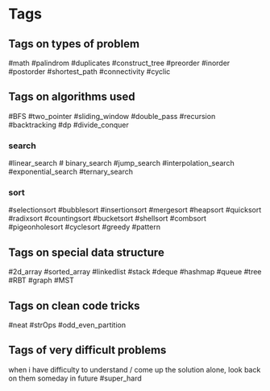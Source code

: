 # Tags

## Tags on types of problem
#math
#palindrom
#duplicates
#construct_tree
#preorder
#inorder
#postorder
#shortest_path 
#connectivity 
#cyclic

## Tags on algorithms used
#BFS
#two_pointer
#sliding_window
#double_pass
#recursion
#backtracking
#dp
#divide_conquer
### search 
#linear_search # binary_search #jump_search #interpolation_search #exponential_search #ternary_search
### sort 
#selectionsort #bubblesort #insertionsort #mergesort #heapsort #quicksort #radixsort #countingsort #bucketsort #shellsort #combsort #pigeonholesort #cyclesort 
#greedy
#pattern


## Tags on special data structure
#2d_array 
#sorted_array
#linkedlist
#stack
#deque
#hashmap
#queue
#tree #RBT
#graph #MST 


## Tags on clean code tricks
#neat 
#strOps
#odd_even_partition

## Tags of very difficult problems
when i have difficulty to understand / come up the solution alone, look back on them someday in future
#super_hard